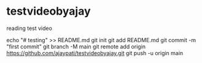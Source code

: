 # testvideobyajay
reading test video

echo "# testing" >> README.md
git init
git add README.md
git commit -m "first commit"
git branch -M main
git remote add origin https://github.com/ajaypati/testvideobyajay.git
git push -u origin main
